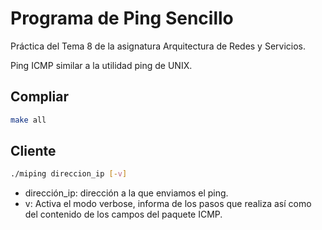 # Programa de Ping Sencillo

Práctica del Tema 8 de la asignatura Arquitectura de Redes y Servicios.

Ping ICMP similar a la utilidad ping de UNIX.

## Compliar

```bash
make all
```

## Cliente

```bash
./miping direccion_ip [-v]
```
- dirección_ip: dirección a la que enviamos el ping.
- v: Activa el modo verbose, informa de los pasos que realiza así como del contenido de los campos del paquete ICMP.

